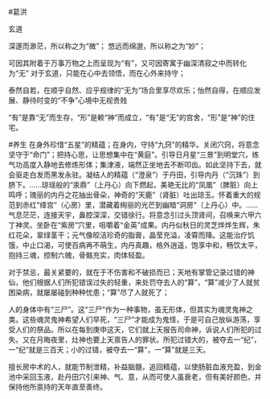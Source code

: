 #葛洪





玄道

深邃而渺茫，所以称之为“微”；
悠远而绵邈，所以称之为“妙”；

可因其附着于万事万物之上而呈现为“有”，又可因寄寓于幽深清寂之中而转化为“无”
对于玄道，只能在心中去领悟，而在心外来持守；

泰然自若，在顺乎自然、应乎规律的“无为”场合里享尽欢乐；怡然自得，在顺应发展、静待时变的“不争”心境中无视贵贱

“有”是靠“无”而生存，“形”是赖“神”而成立，“有”是“无”的宫舍，“形”是“神”的住宅。

#养生 
在身外珍惜“五星”的精蕴；在身内，守持“九窍”的精华。关闭穴窍，将意念坚守于“命门”；把持心思，让思想集中在“黄庭”。引导日月星“三景”到明堂穴，练气功高度入静地去修炼形体；集津液，端然正坐地去不断叩齿。如此坚持下去，就会驱走白发而黑发永驻。凝结人的精蕴（“澄泉”）于丹田，引导内丹（“沉珠”）到脐下。……琼瑶般的“汞鼎”（上丹心）向下燃起，美艳无比的“凤凰”（脾脏）向上鸣呼；瑰丽的内丹之花抽出骨朵，神奇的“天鹿”（肾脏）吐出琼玉。怀着重大的规范到赤红“绛宫”（心房）里，潜藏着绚丽的光芒到幽暗“洞房”（上丹心）中。……气息茫茫，连接天宇，鼻腔深深，交错徐行。将意念引过头顶肾间，召唤来六甲六丁神灵。坐卧在“紫房”穴里，咀嚼着“金英”成果。内丹似秋日的灵芝烨烨生辉，朱红花朵，翠绿茎干；元气像皎洁珍奇的脂膏，晶莹充溢，凌霄而降。这能治疗饥饿，中止口渴，可使百病再不萌生，内丹真趣，格外逍遥，饱享中和，畅饮太平，抱持三魂，控制六魄，骨骼充实，肉体轻盈。



对于禁忌，最关紧要的，就在于不伤害和不破损而已；天地有掌管记录过错的神仙，他们根据人们所犯错误过失的轻重，来处罚夺去人的“算”，“算”减少了人就贫困染病，就屡屡碰到种种忧患；“算”尽了人就死了；

人的身体中有“三尸”。这“三尸”作为一种事物，虽无形体，但其实为魂灵鬼神之类。这些魂灵鬼神希望人们早死，“三尸”才能成为鬼怪，于是可自己放纵游荡，享受人们的祭品。所以在每到庚申这天，它们就上天报告司命神，诉说人们所犯的过失。又在月晦夜里，灶神也要上天禀告人的罪状。所犯过错大的，被夺去一“纪”，一“纪”就是三百天；小的过错，被夺去一“算”，一“算”就是三天。

擅长房中术的人，就能节制泄精，补益脑髓，追回精蕴，以使肠脏血液充盈，到金池中采回玉液，赴丹田穴引来神、气、意，从而可使人虽衰老，但有美好颜色，并保持他所禀持的天年直至善终。


